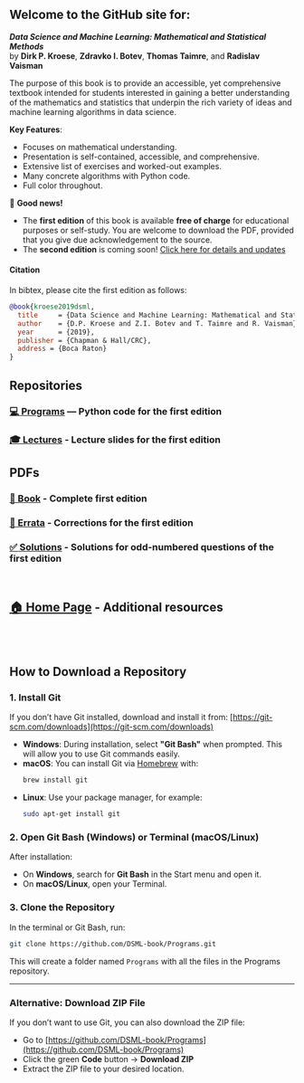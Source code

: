 ## Welcome to the GitHub site for:
**_Data Science and Machine Learning: Mathematical and Statistical Methods_**  
by **Dirk P. Kroese**, **Zdravko I. Botev**, **Thomas Taimre**, and **Radislav Vaisman**

The purpose of this book is to provide an accessible, yet comprehensive textbook intended for students interested in gaining a better understanding of the mathematics and statistics that underpin the rich variety of ideas and machine learning algorithms in data science.

**Key Features**:

- Focuses on mathematical understanding.
- Presentation is self-contained, accessible, and comprehensive.
- Extensive list of exercises and worked-out examples.
- Many concrete algorithms with Python code.
- Full color throughout.


📢 **Good news!**  
- The **first edition** of this book is available **free of charge** for educational purposes or self-study. You are welcome to download the PDF, provided that you give due acknowledgement to the source.  
- The **second edition** is coming soon! [Click here for details and updates](https://www.routledge.com/Data-Science-and-Machine-Learning-Mathematical-and-Statistical-Methods-Second-Edition/Botev-Kroese-Taimre/p/book/9781032488684?srsltid=AfmBOorD509k15hLWyM9t5NVfaP9Zc2jCHIsoIwJbZ40XDwCMxuWMUDT)


#### Citation
In bibtex, please cite the first edition as follows:

```bibtex
@book{kroese2019dsml,
  title     = {Data Science and Machine Learning: Mathematical and Statistical Methods},
  author    = {D.P. Kroese and Z.I. Botev and T. Taimre and R. Vaisman},
  year      = {2019},
  publisher = {Chapman & Hall/CRC},
  address = {Boca Raton}
}
```

## Repositories

### [💻 Programs](https://github.com/DSML-book/Programs) — Python code for the first edition

### [🎓 Lectures](https://github.com/DSML-book/Lectures) - Lecture slides for the first edition



## PDFs

### [📖 Book](https://people.smp.uq.edu.au/DirkKroese/DSML/DSML.pdf) - Complete first edition

### [🐞 Errata](https://github.com/DSML-book/Errata/blob/master/errata.pdf) - Corrections for the first edition

### [✅ Solutions](https://github.com/DSML-book/Odd-numbered-Solutions/blob/master/solutions_odd.pdf) - Solutions for odd-numbered questions of the first edition

<br>

## [🏠 Home Page]( https://people.smp.uq.edu.au/DirkKroese/DSML/) - Additional resources

<br><br>
## How to Download a Repository

### 1. Install Git
If you don’t have Git installed, download and install it from:
[https://git-scm.com/downloads](https://git-scm.com/downloads)

- **Windows**: During installation, select **"Git Bash"** when prompted. This will allow you to use Git commands easily.
- **macOS**: You can install Git via [Homebrew](https://brew.sh/) with:
  ```bash
  brew install git
  ```
- **Linux**: Use your package manager, for example:
  ```bash
  sudo apt-get install git
  ```

### 2. Open Git Bash (Windows) or Terminal (macOS/Linux)
After installation:
- On **Windows**, search for **Git Bash** in the Start menu and open it.
- On **macOS/Linux**, open your Terminal.

### 3. Clone the Repository
In the terminal or Git Bash, run:
```bash
git clone https://github.com/DSML-book/Programs.git
```

This will create a folder named `Programs` with all the files in the Programs repository.

---

### Alternative: Download ZIP File
If you don’t want to use Git, you can also download the ZIP file:
- Go to [https://github.com/DSML-book/Programs](https://github.com/DSML-book/Programs)
- Click the green **Code** button → **Download ZIP**
- Extract the ZIP file to your desired location.
